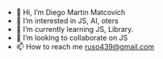 - 👋 Hi, I’m Diego Martin Matcovich 
- 👀 I’m interested in JS, AI, oters
- 🌱 I’m currently learning JS, Library. 
- 💞️ I’m looking to collaborate on JS
- 📫 How to reach me ruso439@gmail.com

<!---
ruso439/ruso439 is a ✨ special ✨ repository because its `README.md` (this file) appears on your GitHub profile.
You can click the Preview link to take a look at your changes.
--->
